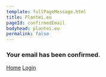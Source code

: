 ```yaml
---
template: fullPageMessage.html
title: Plantei.eu
pageId: confirmedEmail
bodyhead: plantei.eu
permalink: false
---
```


<h3 class="mmb">Your email has been confirmed.</h3>

<div class="actionButtons text-center lmt">
	<a class="btn btn-default btn-lg" href="/">Home</a>
	<a class="btn btn-default btn-lg" href="/login.html">Login</a>

</div>